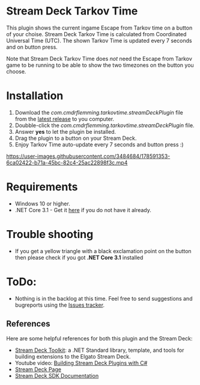 # Stream Deck Tarkov Time
This plugin shows the current ingame Escape from Tarkov time on a button of your choise. Stream Deck Tarkov Time is calculated from Coordinated Universal Time (UTC). The shown Tarkov Time is updated every 7 seconds and on button press. 

Note that Stream Deck Tarkov Time does _not_ need the Escape from Tarkov game to be running to be able to show the two timezones on the button you choose.

# Installation
1.  Download the _com.cmdrflemming.tarkovtime.streamDeckPlugin_ file from the [latest release](https://github.com/fmjensen/Stream-Deck-Tarkov-Time/releases/latest) to you computer.
2.  Doubble-click the _com.cmdrflemming.tarkovtime.streamDeckPlugin_ file.
3.  Answer **yes** to let the plugin be installed.
4.  Drag the plugin to a button on your Stream Deck.
5.  Enjoy Tarkov Time auto-update every 7 seconds and button press :)

https://user-images.githubusercontent.com/3484684/178591353-6ca02422-b71a-45bc-82c4-25ac22898f3c.mp4

# Requirements
* Windows 10 or higher.
* .NET Core 3.1 - Get it [here](https://dotnet.microsoft.com/en-us/download/dotnet/3.1) if you do not have it already.

# Trouble shooting
* If you get a yellow triangle with a black exclamation point on the button then please check if you got **.NET Core 3.1** installed

# ToDo: 
* Nothing is in the backlog at this time. Feel free to send suggestions and bugreports using the [Issues tracker](https://github.com/fmjensen/Stream-Deck-Tarkov-Time/issues).

## References
Here are some helpful references for both this plugin and the Stream Deck:

* [Stream Deck Toolkit](https://github.com/FritzAndFriends/StreamDeckToolkit): a .NET Standard library, template, and tools for building extensions to the Elgato Stream Deck.
* Youtube video: [Building Stream Deck Plugins with C#](https://youtu.be/D5AZ_6S0f94)
* [Stream Deck Page][Stream Deck]
* [Stream Deck SDK Documentation][Stream Deck SDK]

<!-- References -->
[Stream Deck]: https://www.elgato.com/en/gaming/stream-deck "Elgato's Stream Deck landing page for the hardware, software, and SDK"
[Stream Deck software]: https://www.elgato.com/gaming/downloads "Download the Stream Deck software"
[Stream Deck SDK]: https://developer.elgato.com/documentation/stream-deck "Elgato's online SDK documentation"
[Style Guide]: https://developer.elgato.com/documentation/stream-deck/sdk/style-guide/ "The Stream Deck SDK Style Guide"
[Manifest file]: https://developer.elgato.com/documentation/stream-deck/sdk/manifest "Definition of elements in the manifest.json file"
